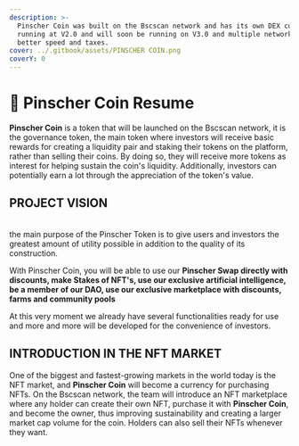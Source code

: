 ```yaml
---
description: >-
  Pinscher Coin was built on the Bscscan network and has its own DEX currently
  running at V2.0 and will soon be running on V3.0 and multiple networks for
  better speed and taxes.
cover: ../.gitbook/assets/PINSCHER COIN.png
coverY: 0
---
```


# 🐶 Pinscher Coin Resume

**Pinscher Coin** is a token that will be launched on the Bscscan network, it is the governance token, the main token where investors will receive basic rewards for creating a liquidity pair and staking their tokens on the platform, rather than selling their coins. By doing so, they will receive more tokens as interest for helping sustain the coin's liquidity. Additionally, investors can potentially earn a lot through the appreciation of the token's value.

## PROJECT VISION

\
the main purpose of the Pinscher Token is to give users and investors the greatest amount of utility possible in addition to the quality of its construction.

With Pinscher Coin, you will be able to use our **Pinscher Swap directly with discounts, make Stakes of NFT's, use our exclusive artificial intelligence, be a member of our DAO, use our exclusive marketplace with discounts, farms and community pools**

At this very moment we already have several functionalities ready for use and more and more will be developed for the convenience of investors.

## INTRODUCTION IN THE NFT MARKET

One of the biggest and fastest-growing markets in the world today is the NFT market, and **Pinscher Coin** will become a currency for purchasing NFTs. On the Bscscan network, the team will introduce an NFT marketplace where any holder can create their own NFT, purchase it with **Pinscher Coin**, and become the owner, thus improving sustainability and creating a larger market cap volume for the coin. Holders can also sell their NFTs whenever they want.
